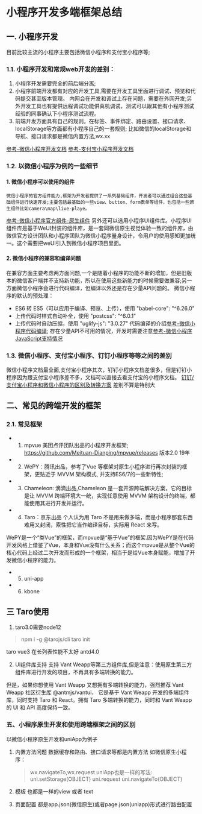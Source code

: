 # 小程序开发多端框架总结

## 一. 小程序开发 
 目前比较主流的小程序主要包括微信小程序和支付宝小程序等;

### 1.1. 小程序开发和常规web开发的差别：

1. 小程序开发需要完全的前后端分离;
2. 小程序前端开发都有对应的开发工具,需要在开发工具里面进行调试、预览和代码提交甚至版本管理。 内网会在开发和调试上存在问题，需要在外网开发;另外开发工具也有提供远程调试功能供真机调试，测试可以跟其他有小程序测试经验的同事确认下小程序测试流程。
3. 前端开发方面具有自己的规则。在标签、事件绑定、路由设置、接口请求、localStorage等方面都有小程序自己的一套规则;
   比如微信的localStorage和导航、接口请求都是微信内置方法,wx.xx
 
 [参考-微信小程序开发文档]( https://developers.weixin.qq.com/miniprogram/dev/framework/)
 [参考-支付宝小程序开发文档]( https://docs.alipay.com/mini/introduce/register)

### 1.2. 以微信小程序为例的一些细节

#### 1. 微信小程序可以使用的组件
    微信小程序的官方组件能力,框架为开发者提供了一系列基础组件，开发者可以通过组合这些基础组件进行快速开发;主要包括最基础的一些view、button、form表单等组件，也包括一些原生组件比如camera\map\live-playe。
 [参考-微信小程序官方组件-原生组件](https://developers.weixin.qq.com/miniprogram/dev/component/native-component.html)
    另外还可以选用小程序UI组件库。小程序UI组件库是基于WeUI封装的组件库，是一套同微信原生视觉体验一致的组件库，由微信官方设计团队和小程序团队为微信小程序量身设计，令用户的使用感知更加统一。这个需要把weUI引入到微信小程序项目里面。

#### 2. 微信小程序的兼容和编译问题
在兼容方面主要考虑两方面问题,一个是随着小程序的功能不断的增加，但是旧版本的微信客户端并不支持新功能，所以在使用这些新能力的时候需要做兼容;另一方面微信小程序会进行代码编译，但编译以外还是存在少量API问题的。
微信小程序的默认的预处理：
* ES6 转 ES5（可以应用于编译、预览、上传），使用 "babel-core": "^6.26.0"
* 上传代码时样式自动补全，使用 "postcss": "^6.0.1"
* 上传代码时自动压缩，使用 "uglify-js": "3.0.27"
代码编译的介绍[参考-微信小程序代码编译](https://developers.weixin.qq.com/miniprogram/dev/devtools/codecompile.html);
存在少量API不可用的情况，开发时需要注意[参考-微信小程序JavaScript支持情况](https://developers.weixin.qq.com/miniprogram/dev/guide/runtime/js-support.html)

### 1.3. 微信小程序、支付宝小程序、钉钉小程序等等之间的差别

微信小程序文档最全面,支付宝小程序其次，钉钉小程序文档差很多，但是钉钉小程序因为跟支付宝小程序差不多，文档可以直接去看支付宝的小程序文档。
[钉钉/支付宝小程序和微信小程序的区别及转换方案](https://www.cnblogs.com/dora-zc/p/10963644.html)
差别不算是特别大


## 二、常见的跨端开发的框架
### 2.1. 常见框架
* 1. mpvue
 美团点评团队出品的小程序开发框架;
 https://github.com/Meituan-Dianping/mpvue/releases
 版本2.0  19年
* 2. WePY：腾讯出品，参考了Vue 等框架对原生小程序进行再次封装的框架，更贴近于 MVVM 架构模式, 并支持ES6/7的一些新特性;
* 3. Chameleon: 滴滴出品,Chameleon 是一套开源跨端解决方案，它的目标是让 MVVM 跨端环境大一统，实现任意使用 MVVM 架构设计的终端，都能使用其进行开发并运行。
* 4. Taro：京东出品
个人认为用 Taro 不是用来做多端，而是小程序那套东西难用又封闭，索性把它当作编译目标，实际用 React 来写。

WePY是一个“类Vue”的框架，而mpvue是“基于Vue”的框架.因为WePY是在代码开发风格上借鉴了Vue，本身和Vue没有什么关系；而这个mpvue是从整个Vue的核心代码上经过二次开发而形成的一个框架，相当于是给Vue本身赋能，增加了开发微信小程序的能力。
* 5. uni-app
* 6. kbone 


## 三 Taro使用
1. taro3.0需要node12
>npm i -g @tarojs/cli
>taro init


taro vue3 在长列表性能不太好
antd4.0

2. UI组件库支持
支持 Vant Weapp等第三方组件库,但是注意：使用原生第三方组件库进行开发的项目，不再具有多端转换的能力。

但是，如果你想使用 Vant Weapp 又想拥有多端转换的能力，强烈推荐 Vant Weapp 社区衍生库 @antmjs/vantui， 它是基于 Vant Weapp 开发的多端组件库，同时支持 Taro 和 React。拥有 Taro 多端转换的能力，同时和 Vant Weapp 的 UI 和 API 高度保持一致。



### 五、小程序原生开发和使用跨端框架之间的区别
以微信小程序原生开发和uniApp为例子
1. 内置方法问题
   数据缓存和路由、接口请求等都是内置方法
   如微信原生小程序：
   >wx.navigateTo,wx.request
   uniApp也是一样的写法:
    >uni.setStorage(OBJECT)
    >uni.request
    >uni.navigateTo(OBJECT)

2. 模板
   也都是一样的view 或者 text

3. 页面配置
   都是app.json(微信原生)或者page.json(uniapp)形式进行路由配置